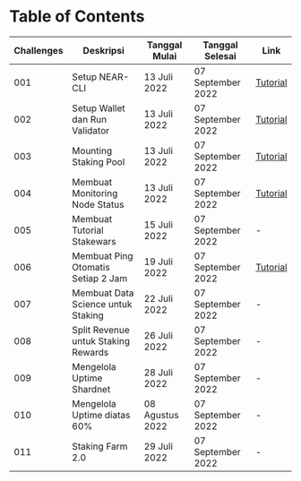 # Table of Contents

| Challenges | Deskripsi                             | Tanggal Mulai | Tanggal Selesai   | Link                                                              |
| ---------- | ------------------------------------- | ------------- | ----------------- | ----------------------------------------------------------------- |
| 001        | Setup NEAR-CLI                        | 13 Juli 2022  | 07 September 2022 |[Tutorial](https://github.com/yantodotid/testnet/blob/main/stakewars/task/001.md) |
| 002        | Setup Wallet dan Run Validator        | 13 Juli 2022  | 07 September 2022 |[Tutorial](https://github.com/yantodotid/testnet/blob/main/stakewars/task/002.md) |
| 003        | Mounting Staking Pool                 | 13 Juli 2022  | 07 September 2022 |[Tutorial](https://github.com/yantodotid/testnet/blob/main/stakewars/task/003.md) |
| 004        | Membuat Monitoring Node Status        | 13 Juli 2022  | 07 September 2022 |[Tutorial](https://github.com/yantodotid/testnet/blob/main/stakewars/task/004.md) |
| 005        | Membuat Tutorial Stakewars            | 15 Juli 2022  | 07 September 2022 |-                                                                  |
| 006        | Membuat Ping Otomatis Setiap 2 Jam    | 19 Juli 2022  | 07 September 2022 |[Tutorial](https://github.com/yantodotid/testnet/blob/main/stakewars/task/006.md) |
| 007        | Membuat Data Science untuk Staking    | 22 Juli 2022  | 07 September 2022 |-                                                                  |
| 008        | Split Revenue untuk Staking Rewards   | 26 Juli 2022  | 07 September 2022 |-                                                                  |
| 009        | Mengelola Uptime Shardnet             | 28 Juli 2022  | 07 September 2022 |-                                                                  |
| 010        | Mengelola Uptime diatas 60%           | 08 Agustus 2022  | 07 September 2022 |-                                                               |
| 011        | Staking Farm 2.0                      | 29 Juli 2022  | 07 September 2022 |-                                                                  |
